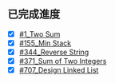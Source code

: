 ## 已完成進度
- [x] [#1_Two Sum](https://github.com/jacob13jacob13/myself-/blob/master/Leetcode/1_Two%20Sum_06170121.py)
- [x] [#155_Min Stack](https://github.com/C-WeiYu/WeiYu/blob/master/Leetcode/26_Remove%20Duplicates%20from%20Sorted%20Array_06170201.py)
- [x] [#344_Reverse String](https://github.com/C-WeiYu/WeiYu/blob/master/Leetcode/344_Reverse%20String_06170201.py)
- [x] [#371_Sum of Two Integers](https://github.com/C-WeiYu/WeiYu/blob/master/Leetcode/371_Sum%20of%20Two%20Integers_06170201.py)
- [x] [#707_Design Linked List](https://github.com/C-WeiYu/WeiYu/blob/master/Leetcode/707_Design%20Linked%20List_06170201.py)

